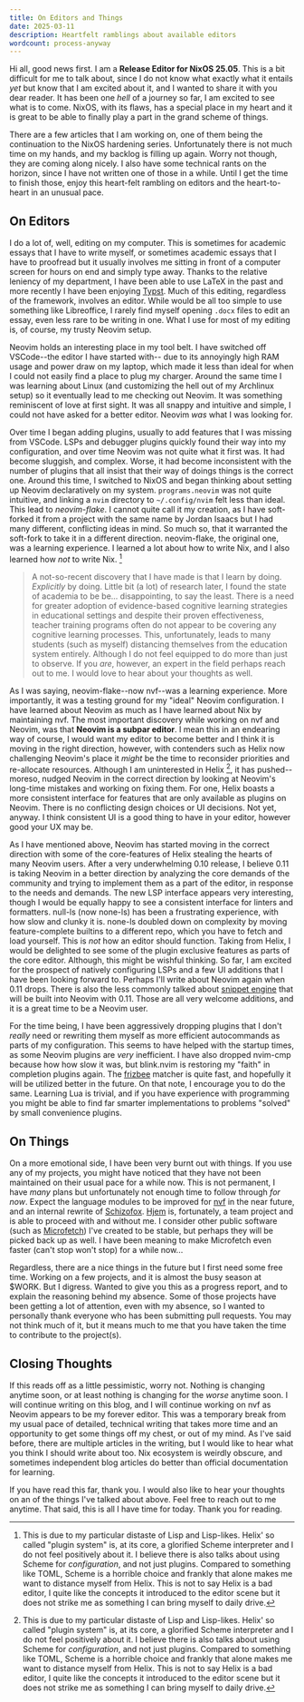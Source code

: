 ```yaml
---
title: On Editors and Things
date: 2025-03-11
description: Heartfelt ramblings about available editors
wordcount: process-anyway
---
```


Hi all, good news first. I am a **Release Editor for NixOS 25.05**. This is a
bit difficult for me to talk about, since I do not know what exactly what it
entails _yet_ but know that I am excited about it, and I wanted to share it with
you dear reader. It has been one _hell_ of a journey so far, I am excited to see
what is to come. NixOS, with its flaws, has a special place in my heart and it
is great to be able to finally play a part in the grand scheme of things.

There are a few articles that I am working on, one of them being the
continuation to the NixOS hardening series. Unfortunately there is not much time
on my hands, and my backlog is filling up again. Worry not though, they are
coming along nicely. I also have some technical rants on the horizon, since I
have not written one of those in a while. Until I get the time to finish those,
enjoy this heart-felt rambling on editors and the heart-to-heart in an unusual
pace.

## On Editors

I do a lot of, well, editing on my computer. This is sometimes for academic
essays that I have to write myself, or sometimes academic essays that I have to
proofread but it usually involves me sitting in front of a computer screen for
hours on end and simply type away. Thanks to the relative leniency of my
department, I have been able to use LaTeX in the past and more recently I have
been enjoying [Typst](https://typst.app). Much of this editing, regardless of
the framework, involves an editor. While would be all too simple to use
something like Libreoffice, I rarely find myself opening `.docx` files to edit
an essay, even less rare to be writing in one. What I use for most of my editing
is, of course, my trusty Neovim setup.

Neovim holds an interesting place in my tool belt. I have switched off
VSCode--the editor I have started with-- due to its annoyingly high RAM usage
and power draw on my laptop, which made it less than ideal for when I could not
easily find a place to plug my charger. Around the same time I was learning
about Linux (and customizing the hell out of my Archlinux setup) so it
eventually lead to me checking out Neovim. It was something reminiscent of love
at first sight. It was all snappy and intuitive and simple, I could not have
asked for a better editor. Neovim _was_ what I was looking for.

Over time I began adding plugins, usually to add features that I was missing
from VSCode. LSPs and debugger plugins quickly found their way into my
configuration, and over time Neovim was not quite what it first was. It had
become sluggish, and complex. Worse, it had become inconsistent with the number
of plugins that all insist that their way of doings things is the correct one.
Around this time, I switched to NixOS and began thinking about setting up Neovim
declaratively on my system. `programs.neovim` was not quite intuitive, and
linking a `nvim` directory to `~/.config/nvim` felt less than ideal. This lead
to _neovim-flake_. I cannot quite call it my creation, as I have soft-forked it
from a project with the same name by Jordan Isaacs but I had many different,
conflicting ideas in mind. So much so, that it warranted the soft-fork to take
it in a different direction. neovim-flake, the original one, was a learning
experience. I learned a lot about how to write Nix, and I also learned how _not_
to write Nix. [^1]

> A not-so-recent discovery that I have made is that I learn by doing.
> _Explicitly_ by doing. Little bit (a lot) of research later, I found the state
> of academia to be be... disappointing, to say the least. There is a need for
> greater adoption of evidence-based cognitive learning strategies in
> educational settings and despite their proven effectiveness, teacher training
> programs often do not appear to be covering any cognitive learning processes.
> This, unfortunately, leads to many students (such as myself) distancing
> themselves from the education system entirely. Although I do not feel equipped
> to do more than just to observe. If you _are_, however, an expert in the field
> perhaps reach out to me. I would love to hear about your thoughts as well.

As I was saying, neovim-flake--now nvf--was a learning experience. More
importantly, it was a testing ground for my "ideal" Neovim configuration. I have
learned about Neovim as much as I have learned about Nix by maintaining nvf. The
most important discovery while working on nvf and Neovim, was that **Neovim is a
subpar editor**. I mean this in an endearing way of course, I would want my
editor to become better and I think it is moving in the right direction,
however, with contenders such as Helix now challenging Neovim's place it _might_
be the time to reconsider priorities and re-allocate resources. Although I am
uninterested in Helix [^1], it has pushed--moreso, nudged Neovim in the correct
direction by looking at Neovim's long-time mistakes and working on fixing them.
For one, Helix boasts a more consistent interface for features that are only
available as plugins on Neovim. There is no conflicting design choices or UI
decisions. Not yet, anyway. I think consistent UI is a good thing to have in
your editor, however good your UX may be.

[^1]: This is due to my particular distaste of Lisp and Lisp-likes. Helix' so
    called "plugin system" is, at its core, a glorified Scheme interpreter and I
    do not feel positively about it. I believe there is also talks about using
    Scheme for _configuration_, and not just plugins. Compared to something like
    TOML, Scheme is a horrible choice and frankly that alone makes me want to
    distance myself from Helix. This is not to say Helix is a bad editor, I
    quite like the concepts it introduced to the editor scene but it does not
    strike me as something I can bring myself to daily drive.

As I have mentioned above, Neovim has started moving in the correct direction
with some of the core-features of Helix stealing the hearts of many Neovim
users. After a very underwhelming 0.10 release, I believe 0.11 is taking Neovim
in a better direction by analyzing the core demands of the community and trying
to implement them as a part of the editor, in response to the needs and demands.
The new LSP interface appears very interesting, though I would be equally happy
to see a consistent interface for linters and formatters. null-ls (now none-ls)
has been a frustrating experience, with how slow and clunky it is. none-ls
doubled down on complexity by moving feature-complete builtins to a different
repo, which you have to fetch and load yourself. This is _not_ how an editor
should function. Taking from Helix, I would be delighted to see some of the
plugin exclusive features as parts of the core editor. Although, this might be
wishful thinking. So far, I am excited for the prospect of natively configuring
LSPs and a few UI additions that I have been looking forward to. Perhaps I'll
write about Neovim again when 0.11 drops. There is also the less commonly talked
about [snippet engine](https://github.com/neovim/neovim/pull/27339) that will be
built into Neovim with 0.11. Those are all very welcome additions, and it is a
great time to be a Neovim user.

For the time being, I have been aggressively dropping plugins that I don't
_really_ need or rewriting them myself as more efficient autocommands as parts
of my configuration. This seems to have helped with the startup times, as some
Neovim plugins are _very_ inefficient. I have also dropped nvim-cmp because how
how slow it was, but blink.nvim is restoring my "faith" in completion plugins
again. The [frizbee](https://github.com/Saghen/frizbee) matcher is quite fast,
and hopefully it will be utilized better in the future. On that note, I
encourage you to do the same. Learning Lua is trivial, and if you have
experience with programming you might be able to find far smarter
implementations to problems "solved" by small convenience plugins.

## On Things

[nvf]: https://github.com/notashelf/nvf
[Schizofox]: https://github.com/schizofox/schizofox
[Hjem]: https://github.com/feel-co/hjem
[Microfetch]: https://github.com/notashelf/microfetch

On a more emotional side, I have been very burnt out with things. If you use any
of my projects, you might have noticed that they have not been maintained on
their usual pace for a while now. This is not permanent, I have _many_ plans but
unfortunately not enough time to follow through _for now_. Expect the language
modules to be improved for [nvf] in the near future, and an internal rewrite of
[Schizofox]. [Hjem] is, fortunately, a team project and is able to proceed with
and without me. I consider other public software (such as [Microfetch]) I've
created to be stable, but perhaps they will be picked back up as well. I have
been meaning to make Microfetch even faster (can't stop won't stop) for a while
now...

Regardless, there are a nice things in the future but I first need some free
time. Working on a few projects, and it is almost the busy season at $WORK. But
I digress. Wanted to give you this as a progress report, and to explain the
reasoning behind my absence. Some of those projects have been getting a lot of
attention, even with my absence, so I wanted to personally thank everyone who
has been submitting pull requests. You may not think much of it, but it means
much to me that you have taken the time to contribute to the project(s).

## Closing Thoughts

If this reads off as a little pessimistic, worry not. Nothing is changing
anytime soon, or at least nothing is changing for the _worse_ anytime soon. I
will continue writing on this blog, and I will continue working on nvf as Neovim
appears to be my forever editor. This was a temporary break from my usual pace
of detailed, technical writing that takes more time and an opportunity to get
some things off my chest, or out of my mind. As I've said before, there are
multiple articles in the writing, but I would like to hear what you think I
should write about too. Nix ecosystem is weirdly obscure, and sometimes
independent blog articles do better than official documentation for learning.

If you have read this far, thank you. I would also like to hear your thoughts on
an of the things I've talked about above. Feel free to reach out to me anytime.
That said, this is all I have time for today. Thank you for reading.
